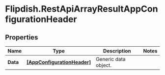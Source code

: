 # Flipdish.RestApiArrayResultAppConfigurationHeader

## Properties
Name | Type | Description | Notes
------------ | ------------- | ------------- | -------------
**Data** | [**[AppConfigurationHeader]**](AppConfigurationHeader.md) | Generic data object. | 


